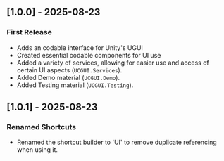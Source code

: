 ## [1.0.0] - 2025-08-23
### First Release
- Adds an codable interface for Unity's UGUI
- Created essential codable components for UI use
- Added a variety of services, allowing for easier use and access of certain UI aspects (`UCGUI.Services`).
- Added Demo material (`UCGUI.Demo`).
- Added Testing material (`UCGUI.Testing`).

## [1.0.1] - 2025-08-23
### Renamed Shortcuts
- Renamed the shortcut builder to 'UI' to remove duplicate referencing when using it.
